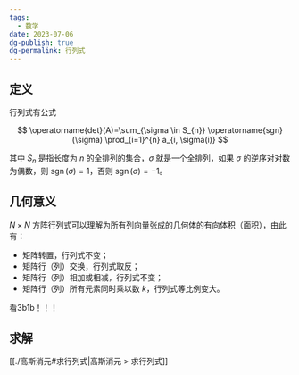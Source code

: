```yaml
---
tags:
  - 数学
date: 2023-07-06
dg-publish: true
dg-permalink: 行列式
---
```


## 定义

行列式有公式

$$
\operatorname{det}(A)=\sum_{\sigma \in S_{n}} \operatorname{sgn}(\sigma) \prod_{i=1}^{n} a_{i, \sigma(i)}
$$

其中 $S_n$ 是指长度为 $n$ 的全排列的集合，$\sigma$ 就是一个全排列，如果 $\sigma$ 的逆序对对数为偶数，则 $\operatorname{sgn}(\sigma)=1$，否则 $\operatorname{sgn}(\sigma)=−1$。

## 几何意义

$N \times N$ 方阵行列式可以理解为所有列向量张成的几何体的有向体积（面积），由此有：

- 矩阵转置，行列式不变；
- 矩阵行（列）交换，行列式取反；
- 矩阵行（列）相加或相减，行列式不变；
- 矩阵行（列）所有元素同时乘以数 $k$，行列式等比例变大。

看3b1b！！！

## 求解

[[./高斯消元#求行列式|高斯消元 > 求行列式]]
